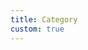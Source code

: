 ```yaml
---
title: Category
custom: true
---
```

<Head :title="$attrs.category" />
<Banner :title="$attrs.category" />
<Space :size="64" />
<ListPosts :category="$attrs.category" />